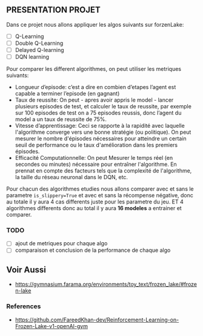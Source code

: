 ## PRESENTATION PROJET

Dans ce projet nous allons appliquer les algos suivants sur forzenLake:

- [ ] Q-Learning
- [ ] Double Q-Learning
- [ ] Delayed Q-learning
- [ ] DQN learning

Pour comparer les different algorithmes, on peut utiliser les metriques suivants:

- Longueur d’episode: c’est a dire en combien d’etapes l’agent est capable a terminer l’episode (en gagnant)
- Taux de reussite: On peut - apres avoir appris le model - lancer plusieurs episodes de test, et calculer le taux de reussite, par exemple sur 100 episodes de test on a 75 episodes reussis, donc l’agent du model a un taux de reussite de 75%.
- Vitesse d’apprentissage: Ceci se rapporte à la rapidité avec laquelle l'algorithme converge vers une bonne stratégie (ou politique). On peut mesurer le nombre d'épisodes nécessaires pour atteindre un certain seuil de performance ou le taux d'amélioration dans les premiers épisodes.
- Efficacité Computationnelle: On peut Mesurer le temps réel (en secondes ou minutes) nécessaire pour entraîner l'algorithme. En prennat en compte des facteurs tels que la complexité de l'algorithme, la taille du réseau neuronal dans le DQN, etc.

Pour chacun des algorithmes etudies nous allons comparer avec et sans le parametre `is_slippery=True` et avec et sans la récompense négative, donc au totale il y aura 4 cas differents juste pour les parametre du jeu. ET 4 algorithmes differents donc au total il y aura **16 modeles** a entrainer et comparer.

### TODO

- [ ] ajout de metriques pour chaque algo
- [ ] comparaison et conclusion de la performance de chaque algo

## Voir Aussi

- https://gymnasium.farama.org/environments/toy_text/frozen_lake/#frozen-lake

### References

- https://github.com/FareedKhan-dev/Reinforcement-Learning-on-Frozen-Lake-v1-openAI-gym
